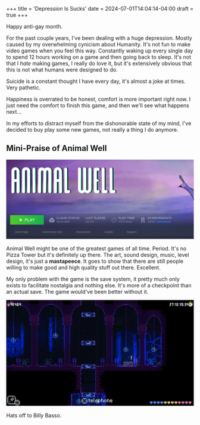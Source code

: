 +++
title = 'Depression Is Sucks'
date = 2024-07-01T14:04:14-04:00
draft = true
+++

Happy anti-gay month.

For the past couple years, I've been dealing with a huge depression. Mostly caused by my overwhelming cynicism about Humanity. It's not fun to make video games when you feel this way. Constantly waking up every single day to spend 12 hours working on a game and then going back to sleep. It's not that I *hate* making games, I really do love it, but it's extensively obvious that this is not what humans were designed to do.

Suicide is a constant thought I have every day, it's almost a joke at times. Very pathetic.

Happiness is overrated to be honest, comfort is more important right now. I just need the comfort to finish this game, and then we'll see what happens next...

In my efforts to distract myself from the dishonorable state of my mind, I've decided to buy play some new games, not really a thing I do anymore.

## Mini-Praise of Animal Well

![image](images/animalwellsteam.png)

Animal Well might be one of the greatest games of all time. Period. It's no Pizza Tower but it's definitely up there. The art, sound design, music, level design, it's just a **mastapeece**. It goes to show that there are still people willing to make good and high quality stuff out there. Excellent.

My only problem with the game is the save system, it pretty much only exists to facilitate nostalgia and nothing else. It's more of a checkpoint than an actual save. The game would've been better without it.

![image](images/20240701142403_1.jpg)

Hats off to Billy Basso.
